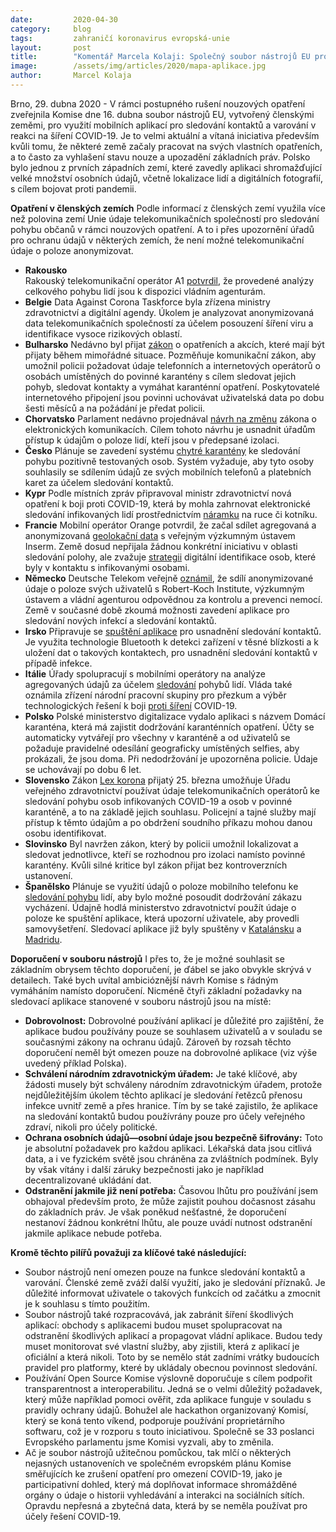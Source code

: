 ```yaml
---
date:         2020-04-30
category:     blog
tags:         zahraničí koronavirus evropská-unie
layout:       post
title:        "Komentář Marcela Kolaji: Společný soubor nástrojů EU pro členské země týkající se aplikací pro vyhledávání kontaktů - pro a proti"
image:        /assets/img/articles/2020/mapa-aplikace.jpg
author:       Marcel Kolaja
--- 
```




Brno, 29. dubna 2020 - V rámci postupného rušení nouzových opatření zveřejnila Komise dne 16. dubna soubor nástrojů EU, vytvořený členskými zeměmi, pro využití mobilních aplikací pro sledování kontaktů a varování v reakci na šíření COVID-19. Je to velmi aktuální a vítaná iniciativa především kvůli tomu, že některé země začaly pracovat na svých vlastních opatřeních, a to často za vyhlašení stavu nouze a upozadění základních práv. Polsko bylo jednou z prvních západních zemí, které zavedly aplikaci shromažďující velké množství osobních údajů, včetně lokalizace lidí a digitálních fotografií, s cílem bojovat proti pandemii.

**Opatření v členských zemích**
Podle informací z členských zemí využila více než polovina zemí Unie údaje telekomunikačních společností pro sledování pohybu občanů v rámci nouzových opatření. A to i přes upozornění úřadů pro ochranu údajů v některých zemích, že není možné telekomunikační údaje o poloze anonymizovat.
 
* **Rakousko**	
Rakouský telekomunikační operátor A1 [potvrdil](https://newsroom.a1.net/news-stellungnahme-zur-aktuellen-medienberichterstattung?id=103337&menueid=12658&l=deutsch), že provedené analýzy celkového pohybu lidí jsou k dispozici vládním agenturám.
* **Belgie**
Data Against Corona Taskforce byla zřízena ministry zdravotnictví a digitální agendy. Úkolem je analyzovat anonymizovaná data telekomunikačních společností za účelem posouzení šíření viru a identifikace vysoce rizikových oblastí.
* **Bulharsko**
Nedávno byl přijat [zákon](https://dv.parliament.bg/DVWeb/showMaterialDV.jsp?idMat=147150) o opatřeních a akcích, které mají být přijaty během mimořádné situace. Pozměňuje komunikační zákon, aby umožnil policii požadovat údaje telefonních a internetových operátorů o osobách umístěných do povinné karantény s cílem sledovat jejich pohyb, sledovat kontakty a vymáhat karanténní opatření. Poskytovatelé internetového připojení jsou povinni uchovávat uživatelská data po dobu šesti měsíců a na požádání je předat policii.
* **Chorvatsko**
Parlament nedávno projednával [návrh na změnu](https://www.sabor.hr/prijedlog-zakona-o-dopunama-zakona-o-elektronickim-komunikacijama-s-konacnim-prijedlogom-zakona?t=115803&tid=208662) zákona o elektronických komunikacích. Cílem tohoto návrhu je usnadnit úřadům přístup k údajům o poloze lidí, kteří jsou v předepsané izolaci.
* **Česko**
Plánuje se zavedení systému [chytré karantény](https://www.euractiv.com/section/all/short_news/prague-smart-quarantine/) ke sledování pohybu pozitivně testovaných osob. Systém vyžaduje, aby tyto osoby souhlasily se sdílením údajů ze svých mobilních telefonů a platebních karet za účelem sledování kontaktů.
* **Kypr**
Podle místních zpráv připravoval ministr zdravotnictví nová opatření k boji proti COVID-19, která by mohla zahrnovat elektronické sledování infikovaných lidí prostřednictvím [náramku](https://www.thecyprusnow.com/cyprus-coronavirus-ankle-bracelet-gps-tracker-like-criminals/) na ruce či kotníku.
* **Francie**
Mobilní operátor Orange potvrdil, že začal sdílet agregovaná a anonymizovaná [geolokační data](https://techcrunch.com/2020/03/27/telco-metadata-grab-is-for-modelling-covid-19-spread-not-tracking-citizens-says-ec/?guccounter=1) s veřejným výzkumným ústavem Inserm. Země dosud nepřijala žádnou konkrétní iniciativu v oblasti sledování polohy, ale zvažuje [strategii](https://www.la-croix.com/France/Donnees-geolocalisation-contre-coronavirus-debat-couve-France-2020-03-25-1301086081) digitální identifikace osob, které byly v kontaktu s infikovanými osobami.
* **Německo**
Deutsche Telekom veřejně [oznámil](https://www.welt.de/politik/deutschland/article206624141/Coronavirus-Telekom-teilt-Bewegungsstroeme-von-Handynutzern-mit-RKI.html), že sdílí anonymizované údaje o poloze svých uživatelů s Robert-Koch Institute, výzkumným ústavem a vládní agenturou odpovědnou za kontrolu a prevenci nemocí. Země v současné době zkoumá možnosti zavedení aplikace pro sledování nových infekcí a sledování kontaktů.
* **Irsko**
Připravuje se [spuštění aplikace](https://www.irishtimes.com/news/ireland/irish-news/coronavirus-smartphone-app-to-facilitate-contact-tracing-to-be-rolled-out-hse-says-1.4215036) pro usnadnění sledování kontaktů. Je využita technologie Bluetooth k detekci zařízení v těsné blízkosti a k uložení dat o takových kontaktech, pro usnadnění sledování kontaktů v případě infekce.
* **Itálie**
Úřady spolupracují s mobilními operátory na analýze agregovaných údajů za účelem [sledování](https://www.reuters.com/article/us-health-coronavirus-europe-telecoms/european-mobile-operators-share-data-for-coronavirus-fight-idUSKBN2152C2) pohybů lidí. Vláda také oznámila zřízení národní pracovní skupiny pro přezkum a výběr technologických řešení k boji [proti šíření](https://www.codastory.com/authoritarian-tech/italy-coronavirus-app-privacy/) COVID-19.
* **Polsko**
Polské ministerstvo digitalizace vydalo aplikaci s názvem Domácí karanténa, která má zajistit dodržování karanténních opatření. Účty se automaticky vytvářejí pro všechny v karanténě a od uživatelů se požaduje pravidelné odesílání geograficky umístěných selfies, aby prokázali, že jsou doma. Při nedodržování je upozorněna policie. Údaje se uchovávají po dobu 6 let.
* **Slovensko**
Zákon [Lex korona](https://www.euractiv.com/section/all/short_news/bratislava-parliament-approves-tracking-people-infected-with-covid-19/) přijatý 25. března umožňuje Úřadu veřejného zdravotnictví používat údaje telekomunikačních operátorů ke sledování pohybu osob infikovaných COVID-19 a osob v povinné karanténě, a to na základě jejich souhlasu. Policejní a tajné služby mají přístup k těmto údajům a po obdržení soudního příkazu mohou danou osobu identifikovat.
* **Slovinsko**
Byl navržen zákon, který by policii umožnil lokalizovat a sledovat jednotlivce, kteří se rozhodnou pro izolaci namísto povinné karantény. Kvůli silné kritice byl zákon přijat bez kontroverzních ustanovení.
* **Španělsko**
Plánuje se využití údajů o poloze mobilního telefonu ke [sledování pohybu](https://www.thelocal.es/20200402/spain-plans-to-use-mobile-phone-data-to-track-citizens-during-coronavirus-crisis) lidí, aby bylo možné posoudit dodržování zákazu vycházení. Údajně hodlá ministerstvo zdravotnictví použít údaje o poloze ke spuštění aplikace, která upozorní uživatele, aby provedli samovyšetření. Sledovací aplikace již byly spuštěny v [Katalánsku](https://canalsalut.gencat.cat/ca/salut-a-z/c/coronavirus-2019-ncov/stop-covid19-cat/) a [Madridu](https://carto.com/blog/carto-develops-app-against-coronavirus/).

**Doporučení v souboru nástrojů**
I přes to, že je možné souhlasit se základním obrysem těchto doporučení, je ďábel se jako obvykle skrývá v detailech. Také bych uvítal ambicióznější návrh Komise s řádným vymáháním namísto doporučení. Nicméně čtyři základní požadavky na sledovací aplikace stanovené v souboru nástrojů jsou na místě:
*	**Dobrovolnost:** Dobrovolné používání aplikací je důležité pro zajištění, že aplikace budou používány pouze se souhlasem uživatelů a v souladu se současnými zákony na ochranu údajů. Zároveň by rozsah těchto doporučení neměl být omezen pouze na dobrovolné aplikace (viz výše uvedený příklad Polska).
*	**Schválení národním zdravotnickým úřadem:** Je také klíčové, aby žádosti musely být schváleny národním zdravotnickým úřadem, protože nejdůležitějším úkolem těchto aplikací je sledování řetězců přenosu infekce uvnitř země a přes hranice. Tím by se také zajistilo, že aplikace na sledování kontaktů budou používrány pouze pro účely veřejného zdraví, nikoli pro účely politické.
*	**Ochrana osobních údajů—osobní údaje jsou bezpečně šifrovány:** Toto je absolutní požadavek pro každou aplikaci. Lékařská data jsou citlivá data, a i ve fyzickém světě jsou chráněna za zvláštních podmínek. Byly by však vítány i další záruky bezpečnosti jako je například decentralizované ukládání dat.
*	**Odstranění jakmile již není potřeba:** Časovou lhůtu pro používání jsem obhajoval především proto, že může zajistit pouhou dočasnost zásahu do základních práv. Je však poněkud nešťastné, že doporučení nestanoví žádnou konkrétní lhůtu, ale pouze uvádí nutnost odstranění jakmile aplikace nebude potřeba.

**Kromě těchto pilířů považuji za klíčové také následující:**
* Soubor nástrojů není omezen pouze na funkce sledování kontaktů a varování. Členské země zváží další využití, jako je sledování příznaků. Je důležité informovat uživatele o takových funkcích od začátku a zmocnit je k souhlasu s tímto použitím.
* Soubor nástrojů také rozpracovává, jak zabránit šíření škodlivých aplikací: obchody s aplikacemi budou muset spolupracovat na odstranění škodlivých aplikací a propagovat vládní aplikace. Budou tedy muset monitorovat své vlastní služby, aby zjistili, která z aplikací je oficiální a která nikoli. Toto by se nemělo stát zadními vrátky budoucích pravidel pro platformy, které by ukládaly obecnou povinnost sledování.
* Používání Open Source Komise výslovně doporučuje s cílem podpořit transparentnost a interoperabilitu. Jedná se o velmi důležitý požadavek, který může například pomoci ověřit, zda aplikace funguje v souladu s pravidly ochrany údajů. Bohužel ale hackathon organizovaný Komisí, který se koná tento víkend, podporuje používání proprietárního softwaru, což je v rozporu s touto iniciativou. Společně se 33 poslanci Evropského parlamentu jsme Komisi vyzvali, aby to změnila.
* Ač je soubor nástrojů užitečnou pomůckou, tak mlčí o některých nejasných ustanoveních ve společném evropském plánu Komise směřujících ke zrušení opatření pro omezení COVID-19, jako je participativní dohled, který má doplňovat informace shromážděné orgány o údaje o historii vyhledávání a interakci na sociálních sítích. Opravdu nepřesná a zbytečná data, která by se neměla používat pro účely řešení COVID-19.

